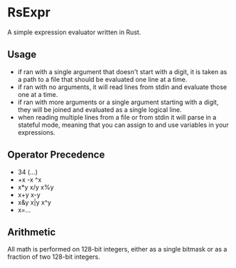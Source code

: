 # RsExpr

A simple expression evaluator written in Rust.

## Usage

- if ran with a single argument that doesn't start with a digit, it is taken
as a path to a file that should be evaluated one line at a time.
- if ran with no arguments, it will read lines from stdin and evaluate those
one at a time.
- if ran with more arguments or a single argument starting with a digit, they
will be joined and evaluated as a single logical line.
- when reading multiple lines from a file or from stdin it will parse in a
stateful mode, meaning that you can assign to and use variables in your
expressions.

## Operator Precedence

- 34  (...)
- +x  -x  ^x
- x*y x/y x%y
- x+y x-y
- x&y x|y x^y
- x=...

## Arithmetic

All math is performed on 128-bit integers, either as a single bitmask or as a
fraction of two 128-bit integers.
